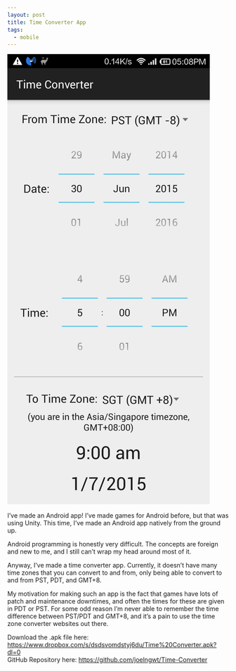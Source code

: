 ```yaml
---
layout: post
title: Time Converter App
tags:
  - mobile
---
```


![alt text](/posts/apps/time-converter/1.png "Time Converter Interface")

I’ve made an Android app! I’ve made games for Android before, but that was using Unity. This time, I’ve made an Android app natively from the ground up.

Android programming is honestly very difficult. The concepts are foreign and new to me, and I still can’t wrap my head around most of it.

Anyway, I’ve made a time converter app. Currently, it doesn’t have many time zones that you can convert to and from, only being able to convert to and from PST, PDT, and GMT+8.

My motivation for making such an app is the fact that games have lots of patch and maintenance downtimes, and often the times for these are given in PDT or PST. For some odd reason I’m never able to remember the time difference between PST/PDT and GMT+8, and it’s a pain to use the time zone converter websites out there.

Download the .apk file here: <https://www.dropbox.com/s/dsdsvomdstyj6du/Time%20Converter.apk?dl=0>\
GitHub Repository here: <https://github.com/joelngwt/Time-Converter>